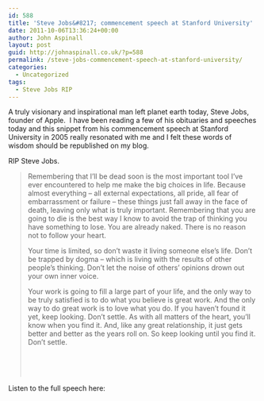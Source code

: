 ```yaml
---
id: 588
title: 'Steve Jobs&#8217; commencement speech at Stanford University'
date: 2011-10-06T13:36:24+00:00
author: John Aspinall
layout: post
guid: http://johnaspinall.co.uk/?p=588
permalink: /steve-jobs-commencement-speech-at-stanford-university/
categories:
  - Uncategorized
tags:
  - Steve Jobs RIP
---
```

A truly visionary and inspirational man left planet earth today, Steve Jobs, founder of Apple.  I have been reading a few of his obituaries and speeches today and this snippet from his commencement speech at Stanford University in 2005 really resonated with me and I felt these words of wisdom should be republished on my blog.

RIP Steve Jobs.

<!--more-->

> Remembering that I&#8217;ll be dead soon is the most important tool I&#8217;ve ever encountered to help me make the big choices in life. Because almost everything &#8211; all external expectations, all pride, all fear of embarrassment or failure &#8211; these things just fall away in the face of death, leaving only what is truly important. Remembering that you are going to die is the best way I know to avoid the trap of thinking you have something to lose. You are already naked. There is no reason not to follow your heart.
> 
> Your time is limited, so don&#8217;t waste it living someone else&#8217;s life. Don&#8217;t be trapped by dogma &#8211; which is living with the results of other people&#8217;s thinking. Don&#8217;t let the noise of others&#8217; opinions drown out your own inner voice.
> 
> Your work is going to fill a large part of your life, and the only way to be truly satisfied is to do what you believe is great work. And the only way to do great work is to love what you do. If you haven&#8217;t found it yet, keep looking. Don&#8217;t settle. As with all matters of the heart, you&#8217;ll know when you find it. And, like any great relationship, it just gets better and better as the years roll on. So keep looking until you find it. Don&#8217;t settle.
> 
> &nbsp;
> 
> &nbsp;

Listen to the full speech here: